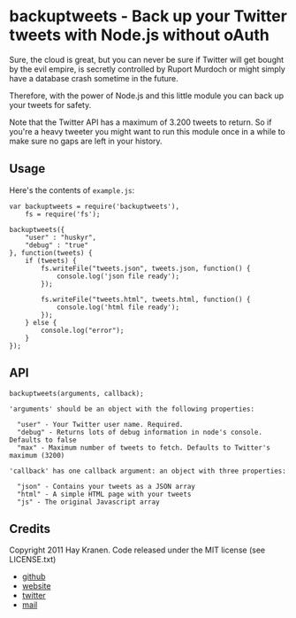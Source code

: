 backuptweets - Back up your Twitter tweets with Node.js without oAuth
=====================================================================

Sure, the cloud is great, but you can never be sure if Twitter will get
bought by the evil empire, is secretly controlled by Ruport Murdoch or might
simply have a database crash sometime in the future.

Therefore, with the power of Node.js and this little module you can back up
your tweets for safety.

Note that the Twitter API has a maximum of 3.200 tweets to return. So if you're
a heavy tweeter you might want to run this module once in a while to make sure
no gaps are left in your history.

Usage
-----
Here's the contents of `example.js`:

    var backuptweets = require('backuptweets'),
        fs = require('fs');

    backuptweets({
        "user" : "huskyr",
        "debug" : "true"
    }, function(tweets) {
        if (tweets) {
            fs.writeFile("tweets.json", tweets.json, function() {
                console.log('json file ready');
            });

            fs.writeFile("tweets.html", tweets.html, function() {
                console.log('html file ready');
            });
        } else {
            console.log("error");
        }
    });

API
---
    backuptweets(arguments, callback);

    'arguments' should be an object with the following properties:

      "user" - Your Twitter user name. Required.
      "debug" - Returns lots of debug information in node's console. Defaults to false
      "max" - Maximum number of tweets to fetch. Defaults to Twitter's maximum (3200)

    'callback' has one callback argument: an object with three properties:

      "json" - Contains your tweets as a JSON array
      "html" - A simple HTML page with your tweets
      "js" - The original Javascript array

Credits
-------
Copyright 2011 Hay Kranen. Code released under the MIT license (see LICENSE.txt)

* [github](http://www.github.com/hay)
* [website](http://www.haykranen.nl)
* [twitter](http://www.twitter.com/huskyr)
* [mail](mailto:hay@bykr.org)